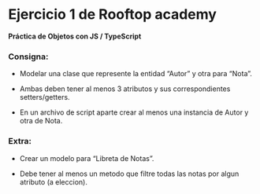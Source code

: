 # Ejercicio 1 de Rooftop academy

**Práctica de Objetos con JS / TypeScript**


### Consigna:
- Modelar una clase que represente la entidad “Autor” y otra para “Nota”.

- Ambas deben tener al menos 3 atributos y sus correspondientes setters/getters.

- En un archivo de script aparte crear al menos una instancia de Autor y otra de Nota.

### Extra: 
- Crear un modelo para “Libreta de Notas”.

- Debe tener al menos un metodo que filtre todas las notas por algun atributo (a eleccion).